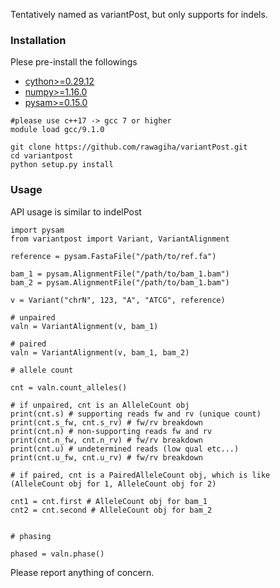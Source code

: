 
Tentatively named as variantPost, but only supports for indels.

### Installation
Plese pre-install the followings
* [cython>=0.29.12](https://cython.org/)
* [numpy>=1.16.0](https://numpy.org/)
* [pysam>=0.15.0](https://github.com/pysam-developers)

```
#please use c++17 -> gcc 7 or higher 
module load gcc/9.1.0 

git clone https://github.com/rawagiha/variantPost.git
cd variantpost
python setup.py install    
```

### Usage
API usage is similar to indelPost

```
import pysam
from variantpost import Variant, VariantAlignment

reference = pysam.FastaFile("/path/to/ref.fa")

bam_1 = pysam.AlignmentFile("/path/to/bam_1.bam")
bam_2 = pysam.AlignmentFile("/path/to/bam_1.bam")

v = Variant("chrN", 123, "A", "ATCG", reference)

# unpaired
valn = VariantAlignment(v, bam_1)

# paired 
valn = VariantAlignment(v, bam_1, bam_2)

# allele count

cnt = valn.count_alleles()

# if unpaired, cnt is an AlleleCount obj
print(cnt.s) # supporting reads fw and rv (unique count) 
print(cnt.s_fw, cnt.s_rv) # fw/rv breakdown
print(cnt.n) # non-supporting reads fw and rv 
print(cnt.n_fw, cnt.n_rv) # fw/rv breakdown
print(cnt.u) # undetermined reads (low qual etc...)
print(cnt.u_fw, cnt.u_rv) # fw/rv breakdown

# if paired, cnt is a PairedAlleleCount obj, which is like (AlleleCount obj for 1, AlleleCount obj for 2)

cnt1 = cnt.first # AlleleCount obj for bam_1
cnt2 = cnt.second # AlleleCount obj for bam_2


# phasing

phased = valn.phase() 
```

Please report anything of concern. 
